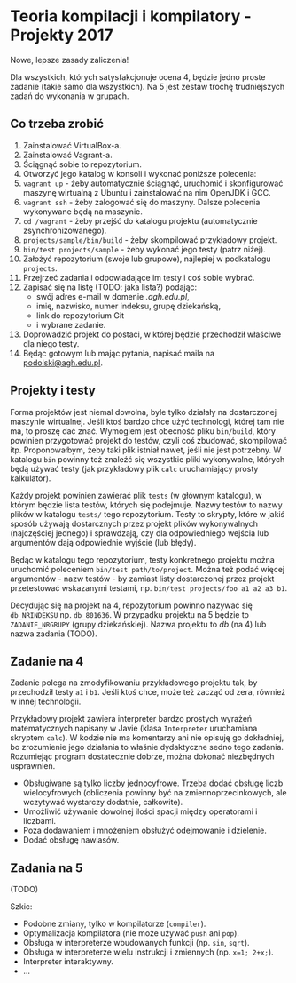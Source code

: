 Teoria kompilacji i kompilatory - Projekty 2017
===============================================

Nowe, lepsze zasady zaliczenia!

Dla wszystkich, których satysfakcjonuje ocena 4, będzie jedno proste zadanie (takie samo dla wszystkich). Na 5 jest zestaw trochę trudniejszych zadań do wykonania w grupach.

Co trzeba zrobić
----------------

  1. Zainstalować VirtualBox-a.
  2. Zainstalować Vagrant-a.
  3. Ściągnąć sobie to repozytorium.
  4. Otworzyć jego katalog w konsoli i wykonać poniższe polecenia:
  5. `vagrant up` - żeby automatycznie ściągnąć, uruchomić i skonfigurować maszynę wirtualną z Ubuntu i zainstalować na nim OpenJDK i GCC.
  6. `vagrant ssh` - żeby zalogować się do maszyny. Dalsze polecenia wykonywane będą na maszynie.
  7. `cd /vagrant` - żeby przejść do katalogu projektu (automatycznie zsynchronizowanego).
  8. `projects/sample/bin/build` - żeby skompilować przykładowy projekt.
  9. `bin/test projects/sample` - żeby wykonać jego testy (patrz niżej).
 10. Założyć repozytorium (swoje lub grupowe), najlepiej w podkatalogu `projects`.
 11. Przejrzeć zadania i odpowiadające im testy i coś sobie wybrać.
 12. Zapisać się na listę (TODO: jaka lista?) podając:
     * swój adres e-mail w domenie *.agh.edu.pl*,
     * imię, nazwisko, numer indeksu, grupę dziekańską,
     * link do repozytorium Git
     * i wybrane zadanie.
 13. Doprowadzić projekt do postaci, w której będzie przechodził właściwe dla niego testy.
 14. Będąc gotowym lub mając pytania, napisać maila na podolski@agh.edu.pl.


Projekty i testy
----------------

Forma projektów jest niemal dowolna, byle tylko działały na dostarczonej maszynie wirtualnej. Jeśli ktoś bardzo chce użyć technologi, której tam nie ma, to proszę dać znać. Wymogiem jest obecność pliku `bin/build`, który powinien przygotować projekt do testów, czyli coś zbudować, skompilować itp. Proponowałbym, żeby taki plik istniał nawet, jeśli nie jest potrzebny. W katalogu `bin` powinny też znaleźć się wszystkie pliki wykonywalne, których będą używać testy (jak przykładowy plik `calc` uruchamiający prosty kalkulator).

Każdy projekt powinien zawierać plik `tests` (w głównym katalogu), w którym będzie lista testów, których się podejmuje. Nazwy testów to nazwy plików w katalogu `tests/` tego repozytorium. Testy to skrypty, które w jakiś sposób używają dostarcznych przez projekt plików wykonywalnych (najczęściej jednego) i sprawdzają, czy dla odpowiedniego wejścia lub argumentów dają odpowiednie wyjście (lub błędy).

Będąc w katalogu tego repozytorium, testy konkretnego projektu można uruchomić poleceniem `bin/test path/to/project`. Można też podać więcej argumentów - nazw testów - by zamiast listy dostarczonej przez projekt przetestować wskazanymi testami, np. `bin/test projects/foo a1 a2 a3 b1`.

Decydując się na projekt na 4, repozytorium powinno nazywać się `db_NRINDEKSU` np. `db_801636`. W przypadku projektu na 5 będzie to `ZADANIE_NRGRUPY` (grupy dziekańskiej). Nazwa projektu to *db* (na 4) lub nazwa zadania (TODO).


Zadanie na 4
------------

Zadanie polega na zmodyfikowaniu przykładowego projektu tak, by przechodził testy `a1` i `b1`. Jeśli ktoś chce, może też zacząć od zera, również w innej technologii.

Przykładowy projekt zawiera interpreter bardzo prostych wyrażeń matematycznych napisany w Javie (klasa `Interpreter` uruchamiana skryptem `calc`). W kodzie nie ma komentarzy ani nie opisuję go dokładniej, bo zrozumienie jego działania to właśnie dydaktyczne sedno tego zadania. Rozumiejąc program dostatecznie dobrze, można dokonać niezbędnych usprawnień.

   * Obsługiwane są tylko liczby jednocyfrowe. Trzeba dodać obsługę liczb wielocyfrowych (obliczenia powinny być na zmiennoprzecinkowych, ale wczytywać wystarczy dodatnie, całkowite).
   * Umożliwić używanie dowolnej ilości spacji między operatorami i liczbami.
   * Poza dodawaniem i mnożeniem obsłużyć odejmowanie i dzielenie.
   * Dodać obsługę nawiasów.


Zadania na 5
------------

(TODO)

Szkic:

  * Podobne zmiany, tylko w kompilatorze (`compiler`).
  * Optymalizacja kompilatora (nie może używać `push` ani `pop`).
  * Obsługa w interpreterze wbudowanych funkcji (np. `sin`, `sqrt`).
  * Obsługa w interpreterze wielu instrukcji i zmiennych (np. `x=1; 2+x;`).
  * Interpreter interaktywny.
  * ...
